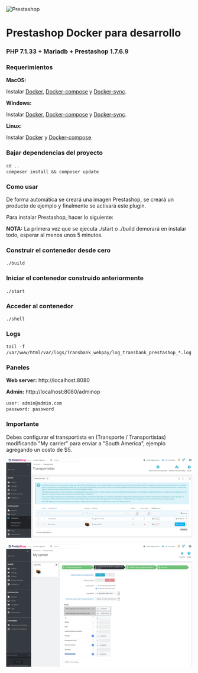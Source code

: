 ![Prestashop](https://www.prestashop.com/sites/all/themes/prestashop/images/logo_ps_second.svg)

#  Prestashop Docker para desarrollo

### PHP 7.1.33 + Mariadb + Prestashop 1.7.6.9

### Requerimientos

**MacOS:**

Instalar [Docker](https://docs.docker.com/docker-for-mac/install/), [Docker-compose](https://docs.docker.com/compose/install/#install-compose) y [Docker-sync](https://docker-sync.readthedocs.io/en/latest/).

**Windows:**

Instalar [Docker](https://docs.docker.com/docker-for-windows/install/), [Docker-compose](https://docs.docker.com/compose/install/#install-compose) y [Docker-sync](https://docker-sync.readthedocs.io/en/latest/).

**Linux:**

Instalar [Docker](https://docs.docker.com/engine/installation/linux/docker-ce/ubuntu/) y [Docker-compose](https://docs.docker.com/compose/install/#install-compose).

### Bajar dependencias del proyecto

```
cd ..
composer install && composer update
```

### Como usar

De forma automática se creará una imagen Prestashop, se creará un producto de ejemplo y finalmente se activará este plugin.

Para instalar Prestashop, hacer lo siguiente:

**NOTA:** La primera vez que se ejecuta ./start o ./build demorará en instalar todo, esperar al menos unos 5 minutos.

### Construir el contenedor desde cero

```
./build
```

### Iniciar el contenedor construido anteriormente

```
./start
```

### Acceder al contenedor

```
./shell
```

### Logs

```
tail -f /var/www/html/var/logs/Transbank_webpay/log_transbank_prestashop_*.log
```

### Paneles

**Web server:** http://localhost:8080

**Admin:** http://localhost:8080/adminop

    user: admin@admin.com
    password: password


### Importante

Debes configurar el transportista en (Transporte / Transportistas) modificando "My carrier" para enviar a "South America", ejemplo agregando un costo de $5.

![transporte1](img/transporte1.png)

![transporte2](img/transporte2.png)
